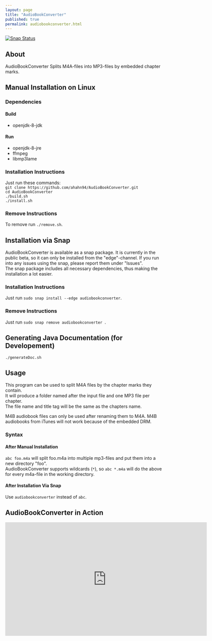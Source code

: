 ```yaml
---
layout: page
title: "AudioBookConverter"
published: true
permalink: audiobookconverter.html
---
```

[![Snap Status](https://build.snapcraft.io/badge/ahahn94/AudioBookConverter.svg)](https://build.snapcraft.io/user/ahahn94/AudioBookConverter)
## About
AudioBookConverter Splits M4A-files into MP3-files by embedded chapter marks.  

## Manual Installation on Linux
### Dependencies
#### Build
- openjdk-8-jdk  

#### Run
- openjdk-8-jre  
- ffmpeg
- libmp3lame

### Installation Instructions
Just run these commands:  
`git clone https://github.com/ahahn94/AudioBookConverter.git`  
`cd AudioBookConverter`  
`./build.sh`  
`./install.sh`  

### Remove Instructions
To remove run `./remove.sh`.

## Installation via Snap
AudioBookConverter is available as a snap package. It is currently in the public beta, so it can only be installed from the "edge"-channel. If you run into any issues using the snap, please report them under "Issues".  
The snap package includes all necessary dependencies, thus making the installation a lot easier.

### Installation Instructions
Just run `sudo snap install --edge audiobookconverter`.  

### Remove Instructions
Just run `sudo snap remove audiobookconverter `.

## Generating Java Documentation (for Developement)
`./generateDoc.sh`  

## Usage
This program can be used to split M4A files by the chapter marks they contain.  
It will produce a folder named after the input file and one MP3 file per chapter.  
The file name and title tag will be the same as the chapters name.  

M4B audiobook files can only be used after renaming them to M4A.
M4B audiobooks from iTunes will not work because of the embedded DRM.  

### Syntax  
#### After Manual Installation
`abc foo.m4a` will split foo.m4a into multiple mp3-files and put them into a new directory "foo".  
AudioBookConverter supports wildcards (`*`), so `abc *.m4a` will do the above for every m4a-file in the working directory.  

#### After Installation Via Snap
Use `audiobookconverter` instead of `abc`.

## AudioBookConverter in Action
<iframe id="ytplayer" allowfullscreen="true" type="text/html" width="640" height="360"
  src="https://www.youtube.com/embed/Ugpe2cKMvh8" frameborder="0"> </iframe>
